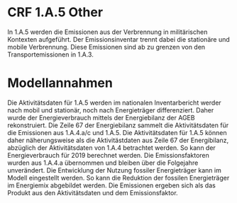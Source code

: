 # CRF 1.A.5 Other

In 1.A.5 werden die Emissionen aus der Verbrennung in militärischen Kontexten aufgeführt.
Der Emissionsinventar trennt dabei die stationäre und mobile Verbrennung.
Diese Emissionen sind ab zu grenzen von den Transportemissionen in 1.A.3.

# Modellannahmen

Die Aktivitätsdaten für 1.A.5 werden im nationalen Inventarbericht werder nach mobil und stationär, noch nach Energieträger differenziert.
Daher wurde der Energieverbrauch mittels der Energiebilanz der AGEB rekonstruiert.
Die Zeile 67 der Energiebilanz sammelt die Aktivitätsdaten für die Emissionen aus 1.A.4.a/c und 1.A.5.
Die Aktivitätsdaten für 1.A.5 können daher näherungsweise als die Aktivitästdaten aus Zeile 67 der Energibilanz, abzüglich der Aktivitätsdaten von 1.A.4 betrachtet werden.
So kann der Energieverbrauch für 2019 berechnet werden.
Die Emissionsfaktoren wurden aus 1.A.4.a übernommen und bleiben über die Folgejahre unverändert.
Die Entwicklung der Nutzung fossiler Energieträger kann im Modell eingestellt werden.
So kann die Reduktion der fossilen Energieträger im Energiemix abgebildet werden.
Die Emissionen ergeben sich als das Produkt aus den Aktivitätsdaten und dem Emissionsfaktor.
